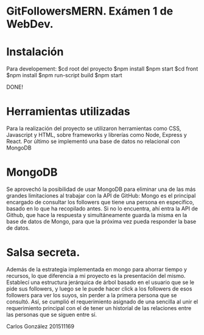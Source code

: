# GitFollowersMERN. Exámen 1 de WebDev.

# Instalación 
Para developement:
 $cd root del proyecto
 $npm install
 $npm start
 $cd front
 $npm install
 $npm run-script build
 $npm start
 
 DONE!
 # Herramientas utilizadas
Para la realización del proyecto se utilizaron herramientas como CSS, Javascript y HTML, sobre frameworks y librerías como Node, Express y React. Por último se implementó una base de datos no relacional con MongoDB

# MongoDB
 Se aprovechó la posibilidad de usar MongoDB para eliminar una de las más grandes limitaciones al trabajar con la API de GitHub: Mongo es el principal encargado de consultar los followers que tiene una persona en específico, basado en lo que ha recopilado antes. Si no lo encuentra, ahí entra la API de Github, que hace la respuesta y simultáneamente guarda la misma en la base de datos de Mongo, para que la próxima vez pueda responder la base de datos.
 
 # Salsa secreta.
 
 Además de la estrategia implementada en mongo para ahorrar tiempo y recursos, lo que diferencia a mi proyecto es la presentación del mismo. Establecí una estructura jerárquica de árbol basado en el usuario que se le pide sus followers, y luego se le puede hacer click a los followers de esos followers para ver los suyos, sin perder a la primera persona que se consultó. Así, se cumplió el requerimiento asignado de una sencilla al unir el requerimiento principal con el de tener un historial de las relaciones entre las personas que se siguen entre sí. 
 
 Carlos González
 201511169
 
